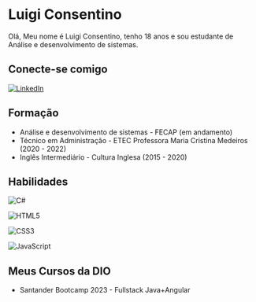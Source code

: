 # Luigi Consentino
Olá, Meu nome é Luigi Consentino, tenho 18 anos e sou estudante de Análise e desenvolvimento de sistemas.

## Conecte-se comigo
[![LinkedIn](https://img.shields.io/badge/LinkedIn-000?style=for-the-badge&logo=linkedin&logoColor=0E76A8)](https://www.linkedin.com/in/luigi-consentino-144566265/)

## Formação

- Análise e desenvolvimento de sistemas - FECAP (em andamento)
- Técnico em Administração - ETEC Professora Maria Cristina Medeiros (2020 - 2022)
- Inglês Intermediário - Cultura Inglesa (2015 - 2020)


## Habilidades
![C#](https://img.shields.io/badge/C%23-000?style=for-the-badge&logo=c-sharp&logoColor=823085)

![HTML5](https://img.shields.io/badge/HTML5-000?style=for-the-badge&logo=html5)

![CSS3](https://img.shields.io/badge/CSS3-000?style=for-the-badge&logo=css3&logoColor=264CE4)

![JavaScript](https://img.shields.io/badge/JavaScript-000?style=for-the-badge&logo=javascript)

## Meus Cursos da DIO
- Santander Bootcamp 2023 - Fullstack Java+Angular